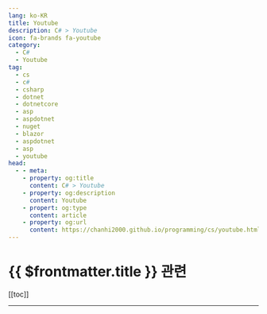 ```yaml
---
lang: ko-KR
title: Youtube
description: C# > Youtube
icon: fa-brands fa-youtube
category:
  - C#
  - Youtube
tag: 
  - cs
  - c#
  - csharp
  - dotnet
  - dotnetcore
  - asp
  - aspdotnet
  - nuget
  - blazor
  - aspdotnet
  - asp
  - youtube
head: 
  - - meta:
    - property: og:title
      content: C# > Youtube
    - property: og:description
      content: Youtube
    - propert: og:type
      content: article
    - property: og:url
      content: https://chanhi2000.github.io/programming/cs/youtube.html
---
```


# {{ $frontmatter.title }} 관련

[[toc]]

---

<MyYouTubeItems jsonName="yu-FrankLiuSoftware" /><!-- Frank Liu -->
<MyYouTubeItems jsonName="yu-IAmTimCorey" /><!-- IAmTimCorey -->
<MyYouTubeItems jsonName="yu-binarythistle" /><!-- Les Jackson -->
<MyYouTubeItems jsonName="yu-nickchapsas" /><!-- Nick Chapsas -->
<MyYouTubeItems jsonName="yu-KIMTOOFLEX" /><!-- Kim Too -->
<MyYouTubeItems jsonName="yu-PetDanderTutorials" /><!-- PetDander Tutorials -->
<MyYouTubeItems jsonName="yu-RawCoding" /><!-- Raw Coding -->
<MyYouTubeItems jsonName="yu-DotNetCoreCentral" /><!-- DotNet Core Central -->
<MyYouTubeItems jsonName="yu-HassanHabib" /><!-- Hassan Habib -->
<MyYouTubeItems jsonName="yu-zoran-horvat" /><!-- Zoran Horvat -->
<MyYouTubeItems jsonName="yu-RJCodeAdvanceEN" /><!-- RJ Code Advance EN -->
<MyYouTubeItems jsonName="yu-juliocasal" /><!-- Julio Casal -->
<MyYouTubeItems jsonName="yu-DotNetHow" /><!-- Ervis Trupja -->
<MyYouTubeItems jsonName="yu-shanselman" /><!-- Scott Hanselman -->
<MyYouTubeItems jsonName="yu-gergoooooooooooooooo" /><!-- Greg Kalapos -->
<MyYouTubeItems jsonName="yu-PatrickGod" /><!-- Patrick God -->
<MyYouTubeItems jsonName="yu-MidwareCloud" /><!-- Midware Cloud -->
<MyYouTubeItems jsonName="yu--559" /><!-- 언제나 휴일- 프로그래머 -->
<MyYouTubeItems jsonName="yu-CodeWithSteve" /><!-- Code With Steve -->
<MyYouTubeItems jsonName="yu-DotVVM" /><!-- DotVVM -->
<MyYouTubeItems jsonName="yu-foxlearn" /><!-- Fox Learn -->
<MyYouTubeItems jsonName="yu-IntentArchitect" /><!-- Intent Architect -->
<MyYouTubeItems jsonName="yu-Csharp-video-tutorialsBlogspot" /><!-- kudvenkat -->
<MyYouTubeItems jsonName="yu-CUiAcademy" /><!-- C# Ui Academy -->    
<MyYouTubeItems jsonName="yu-dnfvideo" /><!-- .NET Interview Preparation videos -->
<MyYouTubeItems jsonName="yu-AngelSix" /><!-- AngelSix -->
<MyYouTubeItems jsonName="yu-CuriousDrive" /><!-- Curious Drive -->
<MyYouTubeItems jsonName="yu-SameerSaini" /><!-- Sameer Saini -->
<MyYouTubeItems jsonName="yu-alexthecodewolf" /><!-- The Code Wolf -->
<MyYouTubeItems jsonName="yu-DotNetMastery" /><!-- DotNetMastery -->
<MyYouTubeItems jsonName="yu-MyCodeSpace1" /><!-- MyCodeSpace -->
<MyYouTubeItems jsonName="yu-prof.r4q52" /><!-- Prof. Roque Gimenez -->
<MyYouTubeItems jsonName="yu-CoderFoundry" /><!-- Coder Foundry -->
<MyYouTubeItems jsonName="yu-GavinLon" /><!-- Gavin Lon -->
<MyYouTubeItems jsonName="yu-codeganesh" /><!-- CodeGanesh -->
<MyYouTubeItems jsonName="yu-kaburi-coder" /><!-- 까불이코더 -->
<MyYouTubeItems jsonName="yu-gui.ferreira" /><!-- Gui Ferreira -->
<MyYouTubeItems jsonName="yu-dotnet" /><!-- dotnet -->
<MyYouTubeItems jsonName="yu-MilanJovanovicTech" /><!-- Milan Jovanović -->
<MyYouTubeItems jsonName="yu-hamsterbyte" /><!-- hamsterbyte -->
<MyYouTubeItems jsonName="yu-oursfarm" /><!-- 아워즈팜X나우캠퍼스 -->
<MyYouTubeItems jsonName="yu-JavaCampus" /><!-- JavaCampus -->
<MyYouTubeItems jsonName="yu-SingletonSean" /><!-- SingletonSean -->
<MyYouTubeItems jsonName="yu-tomweiland" /><!-- Tom Weiland -->
<MyYouTubeItems jsonName="yu-EduardoRosasOsorno" /><!-- Eduardo Rosas -->
<MyYouTubeItems jsonName="yu-SSWTV" /><!-- SSW TV | Videos for developers, by developers -->
<MyYouTubeItems jsonName="yu-mouredev" /><!-- MoureDev by Brais Moure -->
<MyYouTubeItems jsonName="yu-DJOamen" /><!-- DJOamen -->
<MyYouTubeItems jsonName="yu-hunterfreeman3496" /><!-- Hunter Freeman -->
<MyYouTubeItems jsonName="yu-AzurenaPratica" /><!-- Azure na Prática -->
<MyYouTubeItems jsonName="yu-amantinband" /><!-- Amichai Mantinband -->
<MyYouTubeItems jsonName="yu-codebinx" /><!-- CodebinX -->
<MyYouTubeItems jsonName="yu-jamesnet214" /><!-- jamesnet -->
<MyYouTubeItems jsonName="yu-Unclassical" /><!-- Unclassical -->
<MyYouTubeItems jsonName="yu-nickproudprogrammer" /><!-- Nick Proud -->
<MyYouTubeItems jsonName="yu-rameshkudikala83" /><!-- RKTestingTools -->
<MyYouTubeItems jsonName="yu-LearnWithHuw" /><!-- Learn With Huw -->
<MyYouTubeItems jsonName="yu-CodeBeauty" /><!-- CodeBeauty -->
<MyYouTubeItems jsonName="yu-Bogdan_Stashchuk" /><!-- Bogdan Stashchuk -->
<MyYouTubeItems jsonName="yu-learncloudnative" /><!-- Peter Jausovec -->
<MyYouTubeItems jsonName="yu-vasiliioleinic" /><!-- Vasilii Oleinic -->
<MyYouTubeItems jsonName="yu-JamesMontemagno" /><!-- James Montemagno -->
<MyYouTubeItems jsonName="yu-WhizdomTrainings01" /><!-- Ashish Thakur -->
<MyYouTubeItems jsonName="yu-CodeforDesign" /><!-- Code for Design / NJ Channel -->
<MyYouTubeItems jsonName="yu-SatyaAchmad" /><!-- Satya Achmad -->
<MyYouTubeItems jsonName="yu-BoostMyTool" /><!-- BoostMyTool -->
<MyYouTubeItems jsonName="yu-Code_It_All" /><!-- Code It All -->
<MyYouTubeItems jsonName="yu-CodingwithAJT" /><!-- Coding with AJT -->
<MyYouTubeItems jsonName="yu-prof.r4q52" /><!-- Prof. Roque Gimenez -->

<TagLinks />
